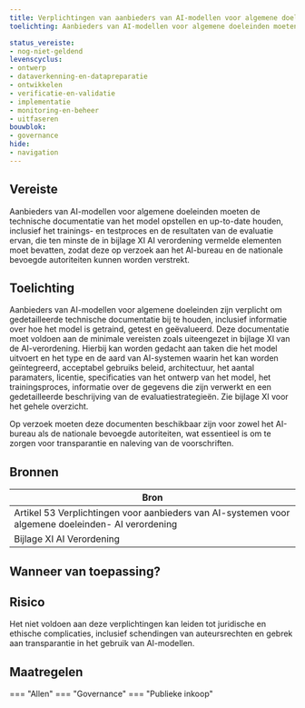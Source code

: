 ```yaml
---
title: Verplichtingen van aanbieders van AI-modellen voor algemene doeleinden 
toelichting: Aanbieders van AI-modellen voor algemene doeleinden moeten de technische documentatie van het model opstellen en up-to-date houden, inclusief het trainings- en testproces en de resultaten van de evaluatie ervan, die ten minste de in bijlage XI AI verordening vermelde elementen moet bevatten, zodat deze op verzoek aan het AI-bureau en de nationale bevoegde autoriteiten kunnen worden verstrekt.

status_vereiste:
- nog-niet-geldend
levenscyclus:
- ontwerp
- dataverkenning-en-datapreparatie
- ontwikkelen
- verificatie-en-validatie
- implementatie
- monitoring-en-beheer
- uitfaseren
bouwblok:
- governance
hide:
- navigation
---
```


<!-- tags -->
## Vereiste

Aanbieders van AI-modellen voor algemene doeleinden moeten de technische documentatie van het model opstellen en up-to-date houden, inclusief het trainings- en testproces en de resultaten van de evaluatie ervan, die ten minste de in bijlage XI AI verordening vermelde elementen moet bevatten, zodat deze op verzoek aan het AI-bureau en de nationale bevoegde autoriteiten kunnen worden verstrekt.


## Toelichting

Aanbieders van AI-modellen voor algemene doeleinden zijn verplicht om gedetailleerde technische documentatie bij te houden, inclusief informatie over hoe het model is getraind, getest en geëvalueerd.
Deze documentatie moet voldoen aan de minimale vereisten zoals uiteengezet in bijlage XI van de AI-verordening.
Hierbij kan worden gedacht aan taken die het model uitvoert en het type en de aard van AI-systemen waarin het kan worden geïntegreerd, acceptabel gebruiks beleid, architectuur, het aantal paramaters, licentie, specificaties van het ontwerp van het model, het trainingsproces, informatie over de gegevens die zijn verwerkt en een gedetailleerde beschrijving van de evaluatiestrategieën.
Zie bijlage XI voor het gehele overzicht.

Op verzoek moeten deze documenten beschikbaar zijn voor zowel het AI-bureau als de nationale bevoegde autoriteiten, wat essentieel is om te zorgen voor transparantie en naleving van de voorschriften.



## Bronnen

| Bron                        |
|-----------------------------|
|Artikel 53 Verplichtingen voor aanbieders van AI-systemen voor algemene doeleinden- AI verordening|
|Bijlage XI AI Verordening|

## Wanneer van toepassing?


## Risico

Het niet voldoen aan deze verplichtingen kan leiden tot juridische en ethische complicaties, inclusief schendingen van auteursrechten en gebrek aan transparantie in het gebruik van AI-modellen.


## Maatregelen

=== "Allen"
	<!-- list_maatregelen vereiste/Verplichtingen_van_aanbieders_van_ai_modellen_voor_algemene_doeleinden_ -->
=== "Governance"
	<!-- list_maatregelen vereiste/Verplichtingen_van_aanbieders_van_ai_modellen_voor_algemene_doeleinden_ boubwlok/governance -->
=== "Publieke inkoop"
	<!-- list_maatregelen vereiste/Verplichtingen_van_aanbieders_van_ai_modellen_voor_algemene_doeleinden_ bouwblok/publieke-inkoop -->
